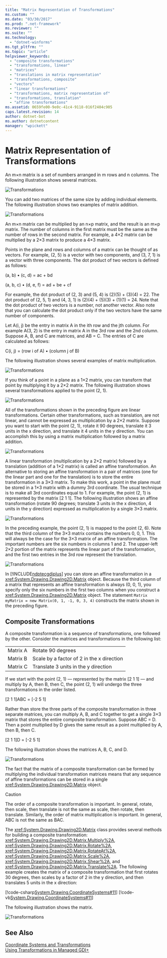 ```yaml
---
title: "Matrix Representation of Transformations"
ms.custom: ""
ms.date: "03/30/2017"
ms.prod: ".net-framework"
ms.reviewer: ""
ms.suite: ""
ms.technology: 
  - "dotnet-winforms"
ms.tgt_pltfrm: ""
ms.topic: "article"
helpviewer_keywords: 
  - "composite transformations"
  - "transformations, linear"
  - "matrices"
  - "translations in matrix representation"
  - "transformations, composite"
  - "vectors"
  - "linear transformations"
  - "transformations, matrix representation of"
  - "transformations, translation"
  - "affine transformations"
ms.assetid: 0659fe00-9e0c-41c4-9118-016f2404c905
caps.latest.revision: 14
author: dotnet-bot
ms.author: dotnetcontent
manager: "wpickett"
---
```

# Matrix Representation of Transformations
An m×n matrix is a set of numbers arranged in m rows and n columns. The following illustration shows several matrices.  
  
 ![Transformations](../../../../docs/framework/winforms/advanced/media/aboutgdip05-art04.gif "AboutGdip05_art04")  
  
 You can add two matrices of the same size by adding individual elements. The following illustration shows two examples of matrix addition.  
  
 ![Transformations](../../../../docs/framework/winforms/advanced/media/aboutgdip05-art05.gif "AboutGdip05_art05")  
  
 An m×n matrix can be multiplied by an n×p matrix, and the result is an m×p matrix. The number of columns in the first matrix must be the same as the number of rows in the second matrix. For example, a 4×2 matrix can be multiplied by a 2×3 matrix to produce a 4×3 matrix.  
  
 Points in the plane and rows and columns of a matrix can be thought of as vectors. For example, (2, 5) is a vector with two components, and (3, 7, 1) is a vector with three components. The dot product of two vectors is defined as follows:  
  
 (a, b) • (c, d) = ac + bd  
  
 (a, b, c) • (d, e, f) = ad + be + cf  
  
 For example, the dot product of (2, 3) and (5, 4) is (2)(5) + (3)(4) = 22. The dot product of (2, 5, 1) and (4, 3, 1) is (2)(4) + (5)(3) + (1)(1) = 24. Note that the dot product of two vectors is a number, not another vector. Also note that you can calculate the dot product only if the two vectors have the same number of components.  
  
 Let A(i, j) be the entry in matrix A in the ith row and the jth column. For example A(3, 2) is the entry in matrix A in the 3rd row and the 2nd column. Suppose A, B, and C are matrices, and AB = C. The entries of C are calculated as follows:  
  
 C(i, j) = (row i of A) • (column j of B)  
  
 The following illustration shows several examples of matrix multiplication.  
  
 ![Transformations](../../../../docs/framework/winforms/advanced/media/aboutgdip05-art06.gif "AboutGdip05_art06")  
  
 If you think of a point in a plane as a 1×2 matrix, you can transform that point by multiplying it by a 2×2 matrix. The following illustration shows several transformations applied to the point (2, 1).  
  
 ![Transformations](../../../../docs/framework/winforms/advanced/media/aboutgdip05-art07.gif "AboutGdip05_art07")  
  
 All of the transformations shown in the preceding figure are linear transformations. Certain other transformations, such as translation, are not linear, and cannot be expressed as multiplication by a 2×2 matrix. Suppose you want to start with the point (2, 1), rotate it 90 degrees, translate it 3 units in the x direction, and translate it 4 units in the y direction. You can accomplish this by using a matrix multiplication followed by a matrix addition.  
  
 ![Transformations](../../../../docs/framework/winforms/advanced/media/aboutgdip05-art08.gif "AboutGdip05_art08")  
  
 A linear transformation (multiplication by a 2×2 matrix) followed by a translation (addition of a 1×2 matrix) is called an affine transformation. An alternative to storing an affine transformation in a pair of matrices (one for the linear part and one for the translation) is to store the entire transformation in a 3×3 matrix. To make this work, a point in the plane must be stored in a 1×3 matrix with a dummy 3rd coordinate. The usual technique is to make all 3rd coordinates equal to 1. For example, the point (2, 1) is represented by the matrix [2 1 1]. The following illustration shows an affine transformation (rotate 90 degrees; translate 3 units in the x direction, 4 units in the y direction) expressed as multiplication by a single 3×3 matrix.  
  
 ![Transformations](../../../../docs/framework/winforms/advanced/media/aboutgdip05-art09.gif "AboutGdip05_art09")  
  
 In the preceding example, the point (2, 1) is mapped to the point (2, 6). Note that the third column of the 3×3 matrix contains the numbers 0, 0, 1. This will always be the case for the 3×3 matrix of an affine transformation. The important numbers are the six numbers in columns 1 and 2. The upper-left 2×2 portion of the matrix represents the linear part of the transformation, and the first two entries in the 3rd row represent the translation.  
  
 ![Transformations](../../../../docs/framework/winforms/advanced/media/aboutgdip05-art10.gif "AboutGdip05_art10")  
  
 In [!INCLUDE[ndptecgdiplus](../../../../includes/ndptecgdiplus-md.md)] you can store an affine transformation in a <xref:System.Drawing.Drawing2D.Matrix> object. Because the third column of a matrix that represents an affine transformation is always (0, 0, 1), you specify only the six numbers in the first two columns when you construct a <xref:System.Drawing.Drawing2D.Matrix> object. The statement `Matrix myMatrix = new Matrix(0, 1, -1, 0, 3, 4)` constructs the matrix shown in the preceding figure.  
  
## Composite Transformations  
 A composite transformation is a sequence of transformations, one followed by the other. Consider the matrices and transformations in the following list:  
  
|||  
|-|-|  
|Matrix A|Rotate 90 degrees|  
|Matrix B|Scale by a factor of 2 in the x direction|  
|Matrix C|Translate 3 units in the y direction|  
  
 If we start with the point (2, 1) — represented by the matrix [2 1 1] — and multiply by A, then B, then C, the point (2, 1) will undergo the three transformations in the order listed.  
  
 [2 1 1]ABC = [-2 5 1]  
  
 Rather than store the three parts of the composite transformation in three separate matrices, you can multiply A, B, and C together to get a single 3×3 matrix that stores the entire composite transformation. Suppose ABC = D. Then a point multiplied by D gives the same result as a point multiplied by A, then B, then C.  
  
 [2 1 1]D = [-2 5 1]  
  
 The following illustration shows the matrices A, B, C, and D.  
  
 ![Transformations](../../../../docs/framework/winforms/advanced/media/aboutgdip05-art12.gif "AboutGdip05_art12")  
  
 The fact that the matrix of a composite transformation can be formed by multiplying the individual transformation matrices means that any sequence of affine transformations can be stored in a single <xref:System.Drawing.Drawing2D.Matrix> object.  
  
> [!CAUTION]
>  The order of a composite transformation is important. In general, rotate, then scale, then translate is not the same as scale, then rotate, then translate. Similarly, the order of matrix multiplication is important. In general, ABC is not the same as BAC.  
  
 The <xref:System.Drawing.Drawing2D.Matrix> class provides several methods for building a composite transformation: <xref:System.Drawing.Drawing2D.Matrix.Multiply%2A>, <xref:System.Drawing.Drawing2D.Matrix.Rotate%2A>, <xref:System.Drawing.Drawing2D.Matrix.RotateAt%2A>, <xref:System.Drawing.Drawing2D.Matrix.Scale%2A>, <xref:System.Drawing.Drawing2D.Matrix.Shear%2A>, and <xref:System.Drawing.Drawing2D.Matrix.Translate%2A>. The following example creates the matrix of a composite transformation that first rotates 30 degrees, then scales by a factor of 2 in the y direction, and then translates 5 units in the x direction:  
  
 [!code-csharp[System.Drawing.CoordinateSystems#11](../../../../samples/snippets/csharp/VS_Snippets_Winforms/System.Drawing.CoordinateSystems/CS/Class1.cs#11)]
 [!code-vb[System.Drawing.CoordinateSystems#11](../../../../samples/snippets/visualbasic/VS_Snippets_Winforms/System.Drawing.CoordinateSystems/VB/Class1.vb#11)]  
  
 The following illustration shows the matrix.  
  
 ![Transformations](../../../../docs/framework/winforms/advanced/media/aboutgdip05-art13.gif "AboutGdip05_art13")  
  
## See Also  
 [Coordinate Systems and Transformations](../../../../docs/framework/winforms/advanced/coordinate-systems-and-transformations.md)   
 [Using Transformations in Managed GDI+](../../../../docs/framework/winforms/advanced/using-transformations-in-managed-gdi.md)

